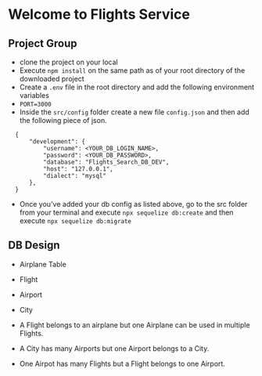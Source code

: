 # Welcome to Flights Service

## Project Group

- clone the project on your local
- Execute `npm install` on the same path as of your root directory of the downloaded project
- Create a `.env` file in the root directory and add the following environment variables
- `PORT=3000`
- Inside the `src/config` folder create a new file `config.json` and then add the following piece of json.

```
  {
      "development": {
          "username": <YOUR_DB_LOGIN_NAME>,
          "password": <YOUR_DB_PASSWORD>,
          "database": "Flights_Search_DB_DEV",
          "host": "127.0.0.1",
          "dialect": "mysql"
      },
  }
```

- Once you've added your db config as listed above, go to the src folder from your terminal and execute
  `npx sequelize db:create` and then execute `npx sequelize db:migrate`

## DB Design

- Airplane Table
- Flight
- Airport
- City

- A Flight belongs to an airplane but one Airplane can be used in multiple Flights.
- A City has many Airports but one Airport belongs to a City.
- One Airpot has many Flights but a Flight belongs to one Airport.
